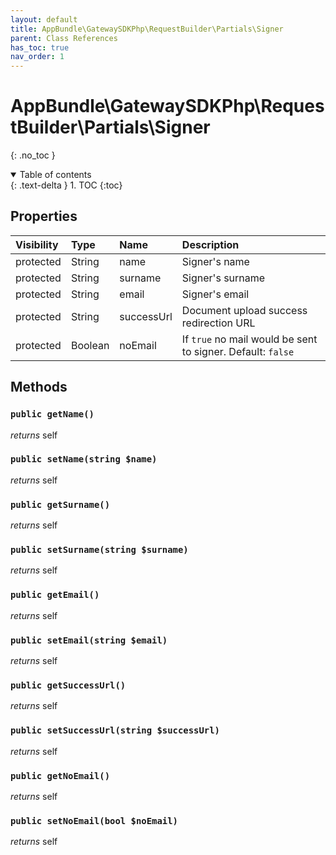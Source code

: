 ```yaml
---
layout: default
title: AppBundle\GatewaySDKPhp\RequestBuilder\Partials\Signer
parent: Class References
has_toc: true
nav_order: 1
---
```


# AppBundle\GatewaySDKPhp\RequestBuilder\Partials\Signer
{: .no_toc }



<details open markdown="block">
  <summary>
    Table of contents
  </summary>
  {: .text-delta }
1. TOC
{:toc}
</details>

## Properties

| Visibility | Type | Name | Description |
| :--- | :--- | :--- | :--- |
| protected | String | name | Signer's name |
| protected | String | surname | Signer's surname |
| protected | String | email | Signer's email |
| protected | String | successUrl | Document upload success redirection URL |
| protected | Boolean | noEmail | If `true` no mail would be sent to signer. Default: `false` |


## Methods

### `public getName()`

*returns* self


### `public setName(string $name)`

*returns* self


### `public getSurname()`

*returns* self


### `public setSurname(string $surname)`

*returns* self


### `public getEmail()`

*returns* self


### `public setEmail(string $email)`

*returns* self


### `public getSuccessUrl()`

*returns* self


### `public setSuccessUrl(string $successUrl)`

*returns* self


### `public getNoEmail()`

*returns* self


### `public setNoEmail(bool $noEmail)`

*returns* self


